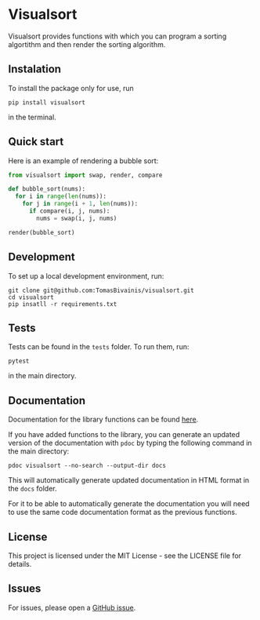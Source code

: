 # Visualsort

Visualsort provides functions with which you can program a sorting algortithm and then render the sorting algorithm.

## Instalation

To install the package only for use, run

```
pip install visualsort
```

in the terminal.

## Quick start

Here is an example of rendering a bubble sort:

```python
from visualsort import swap, render, compare

def bubble_sort(nums):
  for i in range(len(nums)):
    for j in range(i + 1, len(nums)):
      if compare(i, j, nums):
        nums = swap(i, j, nums)

render(bubble_sort)
```

## Development

To set up a local development environment, run:

```
git clone git@github.com:TomasBivainis/visualsort.git
cd visualsort
pip insatll -r requirements.txt
```

## Tests

Tests can be found in the `tests` folder. To run them, run:

```
pytest
```

in the main directory.

## Documentation

Documentation for the library functions can be found [here](https://tomasbivainis.github.io/visualsort/visualsort.html).

If you have added functions to the library, you can generate an updated version of the documentation with `pdoc` by typing the following command in the main directory:

```
pdoc visualsort --no-search --output-dir docs
```

This will automatically generate updated documentation in HTML format in the `docs` folder.

For it to be able to automatically generate the documentation you will need to use the same code documentation format as the previous functions.

## License

This project is licensed under the MIT License - see the LICENSE file for details.

## Issues

For issues, please open a [GitHub issue](https://github.com/TomasBivainis/visualsort/issues).
